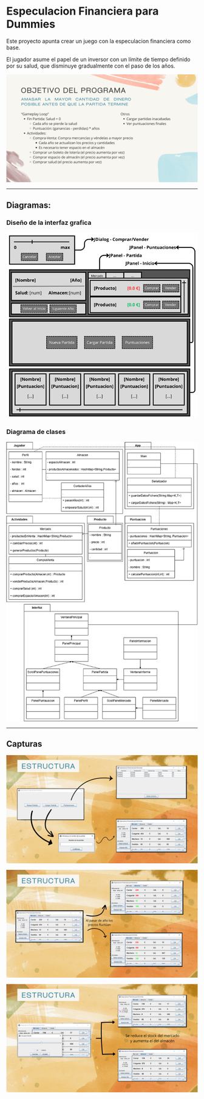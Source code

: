 # Especulacion Financiera para Dummies

Este proyecto apunta crear un juego con la especulacion financiera como base.

El jugador asume el papel de un inversor con un límite de tiempo definido por su salud, que disminuye gradualmente con el paso de los años.

![Explicacion](/Diagramas/Objetivos.png)

---

## Diagramas: 

### Diseño de la interfaz grafica

![GUI](/Diagramas/GUI.png)

### Diagrama de clases

![Clases](/Diagramas/Proyecto_Clases2.png)

---

## Capturas

![Clases](/Diagramas/Captura1.png)

![Clases](/Diagramas/Captura2.png)

![Clases](/Diagramas/Captura3.png)
